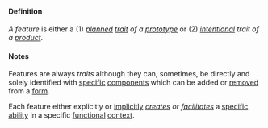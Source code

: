 #### Definition

*A feature* is either a (1) *[planned](https://github.com/gcassel/Modular-Organization-Terminology/blob/master/terms/plan.md) [trait](https://github.com/gcassel/Modular-Organization-Terminology/blob/master/terms/trait.md) of a [prototype](https://github.com/gcassel/Modular-Organizing-Terminology/blob/master/terms/prototype.md)* or (2) *[intentional](https://github.com/gcassel/Modular-Organization-Terminology/blob/master/terms/intend.md) trait of a [product](https://github.com/gcassel/Modular-Organization-Terminology/blob/master/terms/produce.md)*.
#### Notes

Features are always *traits* although they can, sometimes, be directly and solely identified with [specific](https://github.com/gcassel/Modular-Organization-Terminology/blob/master/terms/specific.md) [components](https://github.com/gcassel/Modular-Organization-Terminology/blob/master/terms/component.md) which can be added or [removed](https://github.com/gcassel/Modular-Organization-Terminology/blob/master/terms/remove.md) from a [form](https://github.com/gcassel/Modular-Organization-Terminology/blob/master/terms/form.md).

Each feature either explicitly or [implicitly](https://github.com/gcassel/Modular-Organization-Terminology/blob/master/terms/imply.md) *[creates](https://github.com/gcassel/Modular-Organization-Terminology/blob/master/terms/create.md) or [facilitates](https://github.com/gcassel/Modular-Organization-Terminology/blob/master/terms/facilitate.md)* a [specific](https://github.com/gcassel/Modular-Organization-Terminology/blob/master/terms/specification.md) [ability](https://github.com/gcassel/Modular-Organization-Terminology/blob/master/terms/ability.md) in a specific [functional](https://github.com/gcassel/Modular-Organization-Terminology/blob/master/terms/function.md) [context](https://github.com/gcassel/Modular-Organization-Terminology/blob/master/terms/context.md).

